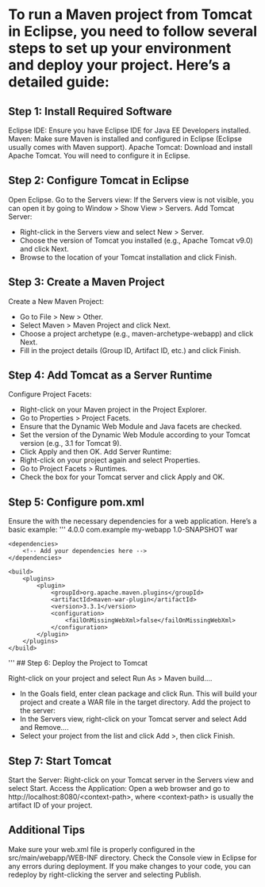 # To run a Maven project from Tomcat in Eclipse, you need to follow several steps to set up your environment and deploy your project. Here’s a detailed guide:

## Step 1: Install Required Software

Eclipse IDE: Ensure you have Eclipse IDE for Java EE Developers installed.
Maven: Make sure Maven is installed and configured in Eclipse (Eclipse usually comes with Maven support).
Apache Tomcat: Download and install Apache Tomcat. You will need to configure it in Eclipse.
## Step 2: Configure Tomcat in Eclipse

Open Eclipse.
Go to the Servers view: If the Servers view is not visible, you can open it by going to Window > Show View > Servers.
Add Tomcat Server:
- Right-click in the Servers view and select New > Server.
- Choose the version of Tomcat you installed (e.g., Apache Tomcat v9.0) and click Next.
- Browse to the location of your Tomcat installation and click Finish.
## Step 3: Create a Maven Project

Create a New Maven Project:
- Go to File > New > Other.
- Select Maven > Maven Project and click Next.
- Choose a project archetype (e.g., maven-archetype-webapp) and click Next.
- Fill in the project details (Group ID, Artifact ID, etc.) and click Finish.
## Step 4: Add Tomcat as a Server Runtime

Configure Project Facets:
- Right-click on your Maven project in the Project Explorer.
- Go to Properties > Project Facets.
- Ensure that the Dynamic Web Module and Java facets are checked.
- Set the version of the Dynamic Web Module according to your Tomcat version (e.g., 3.1 for Tomcat 9).
- Click Apply and then OK.
Add Server Runtime:
- Right-click on your project again and select Properties.
- Go to Project Facets > Runtimes.
- Check the box for your Tomcat server and click Apply and OK.
## Step 5: Configure pom.xml

Ensure the with the necessary dependencies for a web application. Here’s a basic example:
'''
<project xmlns="http://maven.apache.org/POM/4.0.0" 
         xmlns:xsi="http://www.w3.org/2001/XMLSchema-instance" 
         xsi:schemaLocation="http://maven.apache.org/POM/4.0.0 http://maven.apache.org/xsd/maven-4.0.0.xsd"> 
    <modelVersion>4.0.0</modelVersion> 
    <groupId>com.example</groupId> 
    <artifactId>my-webapp</artifactId> 
    <version>1.0-SNAPSHOT</version> 
    <packaging>war</packaging> 
 
    <dependencies> 
        <!-- Add your dependencies here --> 
    </dependencies> 
 
    <build> 
        <plugins> 
            <plugin> 
                <groupId>org.apache.maven.plugins</groupId> 
                <artifactId>maven-war-plugin</artifactId> 
                <version>3.3.1</version> 
                <configuration> 
                    <failOnMissingWebXml>false</failOnMissingWebXml> 
                </configuration> 
            </plugin> 
        </plugins> 
    </build> 
</project> 
'''
## Step 6: Deploy the Project to Tomcat

Right-click on your project and select Run As > Maven build....
- In the Goals field, enter clean package and click Run. This will build your project and create a WAR file in the target directory.
Add the project to the server:
- In the Servers view, right-click on your Tomcat server and select Add and Remove....
- Select your project from the list and click Add &gt;, then click Finish.
## Step 7: Start Tomcat

Start the Server: Right-click on your Tomcat server in the Servers view and select Start.
Access the Application: Open a web browser and go to http://localhost:8080/&lt;context-path&gt;, where &lt;context-path&gt; is usually the artifact ID of your project.
## Additional Tips

Make sure your web.xml file is properly configured in the src/main/webapp/WEB-INF directory.
Check the Console view in Eclipse for any errors during deployment.
If you make changes to your code, you can redeploy by right-clicking the server and selecting Publish.
